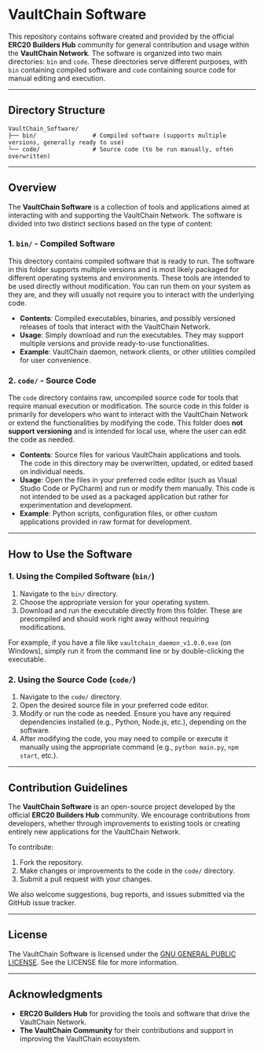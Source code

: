 # VaultChain Software

This repository contains software created and provided by the official **ERC20 Builders Hub** community for general contribution and usage within the **VaultChain Network**. The software is organized into two main directories: `bin` and `code`. These directories serve different purposes, with `bin` containing compiled software and `code` containing source code for manual editing and execution.

---

## Directory Structure

```
VaultChain_Software/
├── bin/                # Compiled software (supports multiple versions, generally ready to use)
└── code/               # Source code (to be run manually, often overwritten)
```

---

## Overview

The **VaultChain Software** is a collection of tools and applications aimed at interacting with and supporting the VaultChain Network. The software is divided into two distinct sections based on the type of content:

### 1. `bin/` - Compiled Software

This directory contains compiled software that is ready to run. The software in this folder supports multiple versions and is most likely packaged for different operating systems and environments. These tools are intended to be used directly without modification. You can run them on your system as they are, and they will usually not require you to interact with the underlying code.

- **Contents**: Compiled executables, binaries, and possibly versioned releases of tools that interact with the VaultChain Network.
- **Usage**: Simply download and run the executables. They may support multiple versions and provide ready-to-use functionalities.
- **Example**: VaultChain daemon, network clients, or other utilities compiled for user convenience.

### 2. `code/` - Source Code

The `code` directory contains raw, uncompiled source code for tools that require manual execution or modification. The source code in this folder is primarily for developers who want to interact with the VaultChain Network or extend the functionalities by modifying the code. This folder does **not support versioning** and is intended for local use, where the user can edit the code as needed.

- **Contents**: Source files for various VaultChain applications and tools. The code in this directory may be overwritten, updated, or edited based on individual needs.
- **Usage**: Open the files in your preferred code editor (such as Visual Studio Code or PyCharm) and run or modify them manually. This code is not intended to be used as a packaged application but rather for experimentation and development.
- **Example**: Python scripts, configuration files, or other custom applications provided in raw format for development.

---

## How to Use the Software

### 1. Using the Compiled Software (`bin/`)

1. Navigate to the `bin/` directory.
2. Choose the appropriate version for your operating system.
3. Download and run the executable directly from this folder. These are precompiled and should work right away without requiring modifications.

For example, if you have a file like `vaultchain_daemon_v1.0.0.exe` (on Windows), simply run it from the command line or by double-clicking the executable.

### 2. Using the Source Code (`code/`)

1. Navigate to the `code/` directory.
2. Open the desired source file in your preferred code editor.
3. Modify or run the code as needed. Ensure you have any required dependencies installed (e.g., Python, Node.js, etc.), depending on the software.
4. After modifying the code, you may need to compile or execute it manually using the appropriate command (e.g., `python main.py`, `npm start`, etc.).

---

## Contribution Guidelines

The **VaultChain Software** is an open-source project developed by the official **ERC20 Builders Hub** community. We encourage contributions from developers, whether through improvements to existing tools or creating entirely new applications for the VaultChain Network.

To contribute:

1. Fork the repository.
2. Make changes or improvements to the code in the `code/` directory.
3. Submit a pull request with your changes.

We also welcome suggestions, bug reports, and issues submitted via the GitHub issue tracker.

---

## License

The VaultChain Software is licensed under the [GNU GENERAL PUBLIC LICENSE](LICENSE). See the LICENSE file for more information.

---

## Acknowledgments

- **ERC20 Builders Hub** for providing the tools and software that drive the VaultChain Network.
- **The VaultChain Community** for their contributions and support in improving the VaultChain ecosystem.